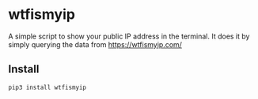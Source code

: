 # wtfismyip

A simple script to show your public IP address in the terminal.
It does it by simply querying the data from https://wtfismyip.com/

## Install

`pip3 install wtfismyip`
